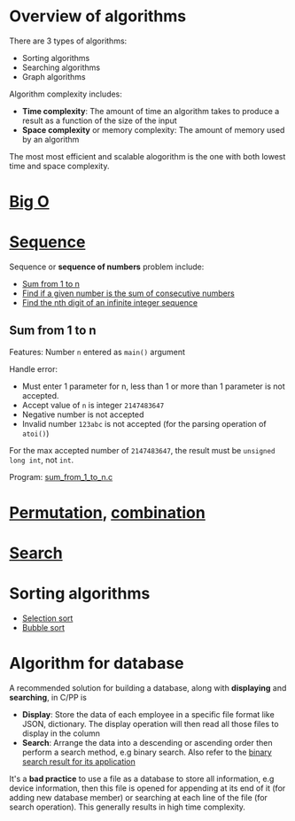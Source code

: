 # Overview of algorithms

There are 3 types of algorithms:
* Sorting algorithms
* Searching algorithms
* Graph algorithms

Algorithm complexity includes:
* **Time complexity**: The amount of time an algorithm takes to produce a result as a function of the size of the input
* **Space complexity** or memory complexity: The amount of memory used by an algorithm

The most most efficient and scalable alogorithm is the one with both lowest time and space complexity.

# [Big O](Big%20O)

# [Sequence](Sequence.md)

Sequence or **sequence of numbers** problem include:
* [Sum from 1 to n](#sum-from-1-to-n)
* [Find if a given number is the sum of consecutive numbers](https://github.com/TranPhucVinh/C/blob/master/Algorithms/Medium%20level.md#find-if-a-given-number-is-the-sum-of-consecutive-numbers)
* [Find the nth digit of an infinite integer sequence](https://github.com/TranPhucVinh/C/blob/master/Algorithms/Medium%20level.md#find-the-nth-digit-of-an-infinite-integer-sequence)
## Sum from 1 to n

Features: Number ``n`` entered as ``main()`` argument

Handle error:

* Must enter 1 parameter for n, less than 1 or more than 1 parameter is not accepted.
* Accept value of ``n`` is integer ``2147483647``
* Negative number is not accepted
* Invalid number ``123abc`` is not accepted (for the parsing operation of ``atoi()``)

For the max accepted number of ``2147483647``, the result must be ``unsigned long int``, not ``int``.

Program: [sum_from_1_to_n.c](sum_from_1_to_n.c)
# [Permutation](Permutation.md), [combination](Combination.md)
# [Search](Search.md)
# Sorting algorithms

* [Selection sort](Sorting%20algorithms#selection-sort)
* [Bubble sort](Sorting%20algorithms#bubble-sort)

# Algorithm for database

A recommended solution for building a database, along with **displaying** and **searching**, in C/PP is
* **Display**: Store the data of each employee in a specific file format like JSON, dictionary. The display operation will then read all those files to display in the column
* **Search**: Arrange the data into a descending or ascending order then perform a search method, e.g binary search. Also refer to the [binary search result for its application](https://github.com/TranPhucVinh/C/blob/master/Algorithms/README.md#binary-search)

It's a **bad practice** to use a file as a database to store all information, e.g device information, then this file is opened for appending at its end of it (for adding new database member) or searching at each line of the file (for search operation). This generally results in high time complexity.
